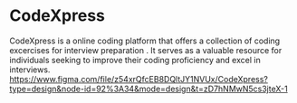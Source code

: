 # CodeXpress

CodeXpress is a online coding platform that offers a collection of coding excercises for interview preparation . It serves as a valuable resource for individuals seeking to improve their coding proficiency and excel in interviews.
https://www.figma.com/file/z54xrQfcEB8DQltJY1NVUx/CodeXpress?type=design&node-id=92%3A34&mode=design&t=zD7hNMwN5cs3jteX-1


